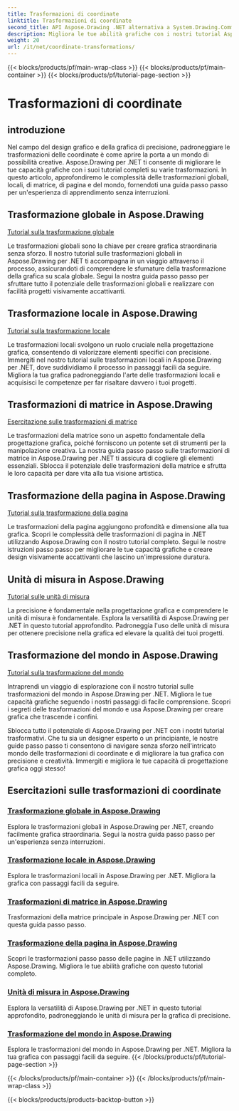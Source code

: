```yaml
---
title: Trasformazioni di coordinate
linktitle: Trasformazioni di coordinate
second_title: API Aspose.Drawing .NET alternativa a System.Drawing.Common
description: Migliora le tue abilità grafiche con i nostri tutorial Aspose.Drawing. Esplora trasformazioni globali, locali, di matrice, di pagina e del mondo, padroneggiando la grafica di precisione in .NET.
weight: 20
url: /it/net/coordinate-transformations/
---
```


{{< blocks/products/pf/main-wrap-class >}}
{{< blocks/products/pf/main-container >}}
{{< blocks/products/pf/tutorial-page-section >}}

# Trasformazioni di coordinate


## introduzione

Nel campo del design grafico e della grafica di precisione, padroneggiare le trasformazioni delle coordinate è come aprire la porta a un mondo di possibilità creative. Aspose.Drawing per .NET ti consente di migliorare le tue capacità grafiche con i suoi tutorial completi su varie trasformazioni. In questo articolo, approfondiremo le complessità delle trasformazioni globali, locali, di matrice, di pagina e del mondo, fornendoti una guida passo passo per un'esperienza di apprendimento senza interruzioni.

## Trasformazione globale in Aspose.Drawing
[Tutorial sulla trasformazione globale](./global-transformation/)

Le trasformazioni globali sono la chiave per creare grafica straordinaria senza sforzo. Il nostro tutorial sulle trasformazioni globali in Aspose.Drawing per .NET ti accompagna in un viaggio attraverso il processo, assicurandoti di comprendere le sfumature della trasformazione della grafica su scala globale. Segui la nostra guida passo passo per sfruttare tutto il potenziale delle trasformazioni globali e realizzare con facilità progetti visivamente accattivanti.

## Trasformazione locale in Aspose.Drawing
[Tutorial sulla trasformazione locale](./local-transformation/)

Le trasformazioni locali svolgono un ruolo cruciale nella progettazione grafica, consentendo di valorizzare elementi specifici con precisione. Immergiti nel nostro tutorial sulle trasformazioni locali in Aspose.Drawing per .NET, dove suddividiamo il processo in passaggi facili da seguire. Migliora la tua grafica padroneggiando l'arte delle trasformazioni locali e acquisisci le competenze per far risaltare davvero i tuoi progetti.

## Trasformazioni di matrice in Aspose.Drawing
[Esercitazione sulle trasformazioni di matrice](./matrix-transformations/)

Le trasformazioni della matrice sono un aspetto fondamentale della progettazione grafica, poiché forniscono un potente set di strumenti per la manipolazione creativa. La nostra guida passo passo sulle trasformazioni di matrice in Aspose.Drawing per .NET ti assicura di cogliere gli elementi essenziali. Sblocca il potenziale delle trasformazioni della matrice e sfrutta le loro capacità per dare vita alla tua visione artistica.

## Trasformazione della pagina in Aspose.Drawing
[Tutorial sulla trasformazione della pagina](./page-transformation/)

Le trasformazioni della pagina aggiungono profondità e dimensione alla tua grafica. Scopri le complessità delle trasformazioni di pagina in .NET utilizzando Aspose.Drawing con il nostro tutorial completo. Segui le nostre istruzioni passo passo per migliorare le tue capacità grafiche e creare design visivamente accattivanti che lascino un'impressione duratura.

## Unità di misura in Aspose.Drawing
[Tutorial sulle unità di misura](./units-of-measure/)

La precisione è fondamentale nella progettazione grafica e comprendere le unità di misura è fondamentale. Esplora la versatilità di Aspose.Drawing per .NET in questo tutorial approfondito. Padroneggia l'uso delle unità di misura per ottenere precisione nella grafica ed elevare la qualità dei tuoi progetti.

## Trasformazione del mondo in Aspose.Drawing
[Tutorial sulla trasformazione del mondo](./world-transformation/)

Intraprendi un viaggio di esplorazione con il nostro tutorial sulle trasformazioni del mondo in Aspose.Drawing per .NET. Migliora le tue capacità grafiche seguendo i nostri passaggi di facile comprensione. Scopri i segreti delle trasformazioni del mondo e usa Aspose.Drawing per creare grafica che trascende i confini.

Sblocca tutto il potenziale di Aspose.Drawing per .NET con i nostri tutorial trasformativi. Che tu sia un designer esperto o un principiante, le nostre guide passo passo ti consentono di navigare senza sforzo nell'intricato mondo delle trasformazioni di coordinate e di migliorare la tua grafica con precisione e creatività. Immergiti e migliora le tue capacità di progettazione grafica oggi stesso!
## Esercitazioni sulle trasformazioni di coordinate
### [Trasformazione globale in Aspose.Drawing](./global-transformation/)
Esplora le trasformazioni globali in Aspose.Drawing per .NET, creando facilmente grafica straordinaria. Segui la nostra guida passo passo per un'esperienza senza interruzioni.
### [Trasformazione locale in Aspose.Drawing](./local-transformation/)
Esplora le trasformazioni locali in Aspose.Drawing per .NET. Migliora la grafica con passaggi facili da seguire.
### [Trasformazioni di matrice in Aspose.Drawing](./matrix-transformations/)
Trasformazioni della matrice principale in Aspose.Drawing per .NET con questa guida passo passo.
### [Trasformazione della pagina in Aspose.Drawing](./page-transformation/)
Scopri le trasformazioni passo passo delle pagine in .NET utilizzando Aspose.Drawing. Migliora le tue abilità grafiche con questo tutorial completo.
### [Unità di misura in Aspose.Drawing](./units-of-measure/)
Esplora la versatilità di Aspose.Drawing per .NET in questo tutorial approfondito, padroneggiando le unità di misura per la grafica di precisione.
### [Trasformazione del mondo in Aspose.Drawing](./world-transformation/)
Esplora le trasformazioni del mondo in Aspose.Drawing per .NET. Migliora la tua grafica con passaggi facili da seguire.
{{< /blocks/products/pf/tutorial-page-section >}}

{{< /blocks/products/pf/main-container >}}
{{< /blocks/products/pf/main-wrap-class >}}

{{< blocks/products/products-backtop-button >}}

